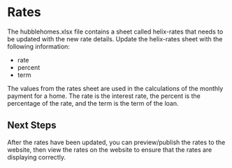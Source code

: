 # Rates
The hubblehomes.xlsx file contains a sheet called helix-rates that needs to be updated with the new rate details.  Update the helix-rates sheet 
with the following information:

* rate
* percent
* term

The values from the rates sheet are used in the calculations of the monthly payment for a home.  The rate is the interest rate, the percent is the
percentage of the rate, and the term is the term of the loan. 

## Next Steps
After the rates have been updated, you can preview/publish the rates to the website, then view the rates on the website to ensure that the rates
are displaying correctly.  
